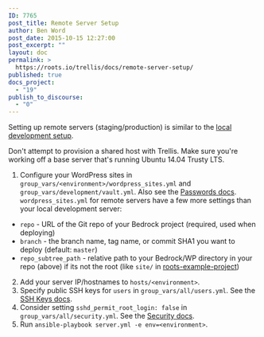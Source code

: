 ```yaml
---
ID: 7765
post_title: Remote Server Setup
author: Ben Word
post_date: 2015-10-15 12:27:00
post_excerpt: ""
layout: doc
permalink: >
  https://roots.io/trellis/docs/remote-server-setup/
published: true
docs_project:
  - "19"
publish_to_discourse:
  - "0"
---
```

Setting up remote servers (staging/production) is similar to the [local development setup](https://roots.io/trellis/docs/local-development-setup/).

Don't attempt to provision a shared host with Trellis. Make sure you're working off a base server that's running Ubuntu 14.04 Trusty LTS.

1. Configure your WordPress sites in `group_vars/<environment>/wordpress_sites.yml` and `group_vars/development/vault.yml`. Also see the [Passwords docs](https://roots.io/trellis/docs/passwords/). `wordpress_sites.yml` for remote servers have a few more settings than your local development server:
  * `repo` - URL of the Git repo of your Bedrock project (required, used when deploying)
  * `branch` - the branch name, tag name, or commit SHA1 you want to deploy (default: `master`)
  * `repo_subtree_path` - relative path to your Bedrock/WP directory in your repo (above) if its not the root (like `site/` in [roots-example-project](https://github.com/roots/roots-example-project.com))
2. Add your server IP/hostnames to `hosts/<environment>`.
3. Specify public SSH keys for `users` in `group_vars/all/users.yml`. See the [SSH Keys docs](https://roots.io/trellis/docs/ssh-keys/).
4. Consider setting `sshd_permit_root_login: false` in `group_vars/all/security.yml`. See the [Security docs](https://roots.io/trellis/docs/security/).
5. Run `ansible-playbook server.yml -e env=<environment>`.